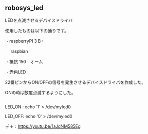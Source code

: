 ## robosys_led

LEDを点滅させるデバイスドライバ

使用したものは以下の通りです。

・raspberryPI 3 B+

　 raspbian

・抵抗 150　オーム

・赤色LED

22番ピンからON/OFFの信号を発生させるデバイスドライバを作成した。

ONの時は数度点滅するようにした。

## 

LED_ON : echo '1' > /dev/myled0

LED_OFF: echo '0' > /dev/myled0

デモ：https://youtu.be/1aJdNM585Eg
